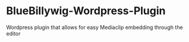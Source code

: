 # BlueBillywig-Wordpress-Plugin
Wordpress plugin that allows for easy Mediaclip embedding through the editor
